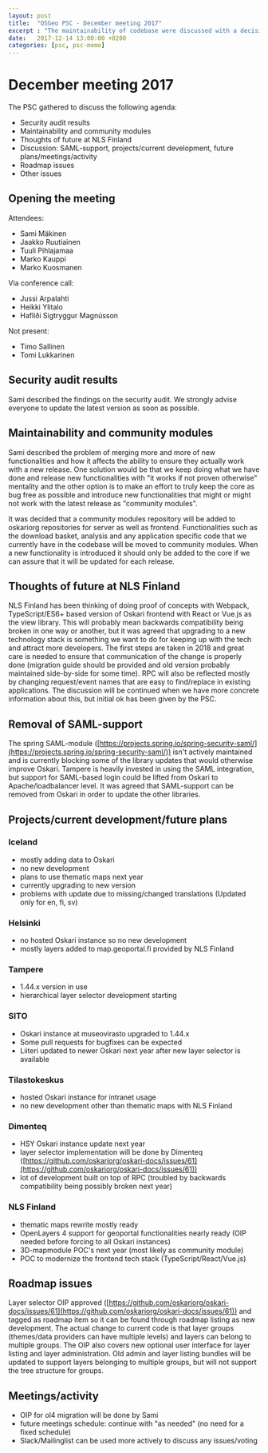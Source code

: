 ```yaml
---
layout: post
title:  "OSGeo PSC - December meeting 2017"
excerpt : "The maintainability of codebase were discussed with a decision to move some of the functionalities to a community repository. Future plans and current development as discussed."
date:   2017-12-14 13:00:00 +0200
categories: [psc, psc-memo]
---
```


# December meeting 2017

The PSC gathered to discuss the following agenda:

- Security audit results
- Maintainability and community modules
- Thoughts of future at NLS Finland
- Discussion: SAML-support, projects/current development, future plans/meetings/activity
- Roadmap issues
- Other issues

## Opening the meeting

Attendees:

- Sami Mäkinen
- Jaakko Ruutiainen
- Tuuli Pihlajamaa
- Marko Kauppi
- Marko Kuosmanen

Via conference call:

- Jussi Arpalahti
- Heikki Ylitalo
- Hafliði Sigtryggur Magnússon

Not present:

- Timo Sallinen
- Tomi Lukkarinen

## Security audit results

Sami described the findings on the security audit. We strongly advise everyone to update the latest version as soon as possible.

## Maintainability and community modules

Sami described the problem of merging more and more of new functionalities and how it affects the ability to ensure they actually work with a new release. One solution would be that we keep doing what we have done and release new functionalities with "it works if not proven otherwise" mentality and the other option is to make an effort to truly keep the core as bug free as possible and introduce new functionalities that might or might not work with the latest release as "community modules".

It was decided that a community modules repository will be added to oskariorg repositories for server as well as frontend. Functionalities such as the download basket, analysis and any application specific code that we currently have in the codebase will be moved to community modules. When a new functionality is introduced it should only be added to the core if we can assure that it will be updated for each release.

## Thoughts of future at NLS Finland

NLS Finland has been thinking of doing proof of concepts with Webpack, TypeScript/ES6+ based version of Oskari frontend with React or Vue.js as the view library. This will probably mean backwards compatibility being broken in one way or another, but it was agreed that upgrading to a new technology stack is something we want to do for keeping up with the tech and attract more developers. The first steps are taken in 2018 and great care is needed to ensure that communication of the change is properly done (migration guide should be provided and old version probably maintained side-by-side for some time). RPC will also be reflected mostly by changing request/event names that are easy to find/replace in existing applications. The discussion will be continued when we have more concrete information about this, but initial ok has been given by the PSC.

## Removal of SAML-support

The spring SAML-module ([https://projects.spring.io/spring-security-saml/](https://projects.spring.io/spring-security-saml/)) isn't actively maintained and is currently blocking some of the library updates that would otherwise improve Oskari. Tampere is heavily invested in using the SAML integration, but support for SAML-based login could be lifted from Oskari to Apache/loadbalancer level. It was agreed that SAML-support can be removed from Oskari in order to update the other libraries.

## Projects/current development/future plans

### Iceland
- mostly adding data to Oskari
- no new development
- plans to use thematic maps next year
- currently upgrading to new version
- problems with update due to missing/changed translations (Updated only for en, fi, sv)

### Helsinki
- no hosted Oskari instance so no new development
- mostly layers added to map.geoportal.fi provided by NLS Finland

### Tampere
- 1.44.x version in use
- hierarchical layer selector development starting

### SITO
- Oskari instance at museovirasto upgraded to 1.44.x
- Some pull requests for bugfixes can be expected
- Liiteri updated to newer Oskari next year after new layer selector is available

### Tilastokeskus
- hosted Oskari instance for intranet usage
- no new development other than thematic maps with NLS Finland

### Dimenteq
- HSY Oskari instance update next year
- layer selector implementation will be done by Dimenteq ([https://github.com/oskariorg/oskari-docs/issues/61](https://github.com/oskariorg/oskari-docs/issues/61))
- lot of development built on top of RPC (troubled by backwards compatibility being possibly broken next year)

### NLS Finland
- thematic maps rewrite mostly ready
- OpenLayers 4 support for geoportal functionalities nearly ready (OIP needed before forcing to all Oskari instances)
- 3D-mapmodule POC's next year (most likely as community module)
- POC to modernize the frontend tech stack (TypeScript/React/Vue.js)

## Roadmap issues

Layer selector OIP approved ([https://github.com/oskariorg/oskari-docs/issues/61](https://github.com/oskariorg/oskari-docs/issues/61)) and tagged as roadmap item so it can be found through roadmap listing as new development. The actual change to current code is that layer groups (themes/data providers can have multiple levels) and layers can belong to multiple groups. The OIP also covers new optional user interface for layer listing and layer administration. Old admin and layer listing bundles will be updated to support layers belonging to multiple groups, but will not support the tree structure for groups.

## Meetings/activity

- OIP for ol4 migration will be done by Sami
- future meetings schedule: continue with "as needed" (no need for a fixed schedule)
- Slack/Mailinglist can be used more actively to discuss any issues/voting
